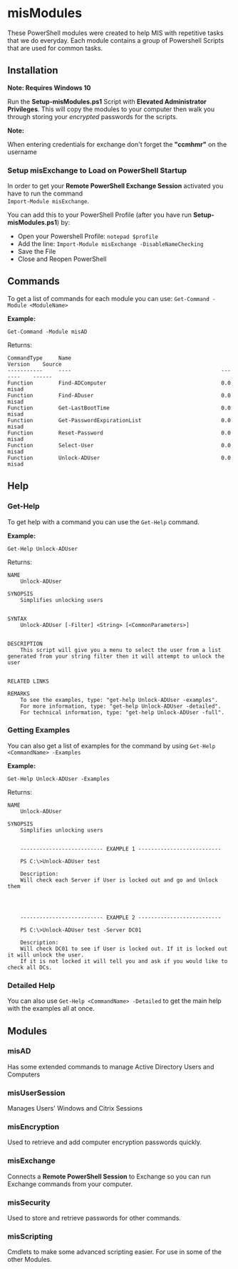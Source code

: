 # misModules

These PowerShell modules were created to help MIS with repetitive tasks that we do everyday. Each module contains a group of Powershell Scripts that are used for common tasks.

## Installation

**Note: Requires Windows 10**

Run the **Setup-misModules.ps1** Script with **Elevated Administrator Privileges**. This will copy the modules to your computer then walk you through storing your _encrypted_ passwords for the scripts.  


**Note:**

When entering credentials for exchange don't forget the **"ccmhmr\"** on the username

### Setup misExchange to Load on PowerShell Startup

In order to get your **Remote PowerShell Exchange Session** activated you have to run the command  
```Import-Module misExchange```.  

You can add this to your PowerShell Profile (after you have run **Setup-misModules.ps1**) by:

- Open your Powershell Profile: ```notepad $profile```
- Add the line: ```Import-Module misExchange -DisableNameChecking```
- Save the File
- Close and Reopen PowerShell

## Commands

To get a list of commands for each module you can use:
```Get-Command -Module <ModuleName>```  

**Example:**

```Get-Command -Module misAD```

Returns:  

```
CommandType     Name                                               Version    Source
-----------     ----                                               -------    ------
Function        Find-ADComputer                                    0.0        misad
Function        Find-ADuser                                        0.0        misad
Function        Get-LastBootTime                                   0.0        misad
Function        Get-PasswordExpirationList                         0.0        misad
Function        Reset-Password                                     0.0        misad
Function        Select-User                                        0.0        misad
Function        Unlock-ADUser                                      0.0        misad
```

## Help

### Get-Help

To get help with a command you can use the ```Get-Help``` command.

**Example:**

```Get-Help Unlock-ADUser```

Returns:

```
NAME
    Unlock-ADUser

SYNOPSIS
    Simplifies unlocking users


SYNTAX
    Unlock-ADUser [-Filter] <String> [<CommonParameters>]


DESCRIPTION
    This script will give you a menu to select the user from a list generated from your string filter then it will attempt to unlock the user


RELATED LINKS

REMARKS
    To see the examples, type: "get-help Unlock-ADUser -examples".
    For more information, type: "get-help Unlock-ADUser -detailed".
    For technical information, type: "get-help Unlock-ADUser -full".
```

### Getting Examples

You can also get a list of examples for the command by using ```Get-Help <CommandName> -Examples```

**Example:**

```Get-Help Unlock-ADUser -Examples```

Returns:

```
NAME
    Unlock-ADUser

SYNOPSIS
    Simplifies unlocking users


    -------------------------- EXAMPLE 1 --------------------------

    PS C:\>Unlock-ADUser test

    Description:
    Will check each Server if User is locked out and go and Unlock them




    -------------------------- EXAMPLE 2 --------------------------

    PS C:\>Unlock-ADUser test -Server DC01

    Description:
    Will check DC01 to see if User is locked out. If it is locked out it will unlock the user. 
    If it is not locked it will tell you and ask if you would like to check all DCs.
```

### Detailed Help

You can also use ```Get-Help <CommandName> -Detailed``` to get the main help with the examples all at once.


## Modules

### misAD

Has some extended commands to manage Active Directory Users and Computers

### misUserSession

Manages Users' Windows and Citrix Sessions

### misEncryption

Used to retrieve and add computer encryption passwords quickly.

### misExchange

Connects a **Remote PowerShell Session** to Exchange so you can run Exchange commands from your computer.

### misSecurity

Used to store and retrieve passwords for other commands.

### misScripting

Cmdlets to make some advanced scripting easier. For use in some of the other Modules.